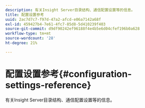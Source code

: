```yaml
---
description: 有关Insight Server目录结构、通信配置设置等的信息。
title: 配置设置参考
uuid: 2ac7d7c7-f97d-47a2-afcd-e06a7142a68f
exl-id: 459427b4-7e61-4fc7-85d8-5d410239f403
source-git-commit: d9df90242ef96188f4e4b5e6d04cfef196b0a628
workflow-type: tm+mt
source-wordcount: '28'
ht-degree: 21%

---
```


# 配置设置参考{#configuration-settings-reference}

有关Insight Server目录结构、通信配置设置等的信息。

